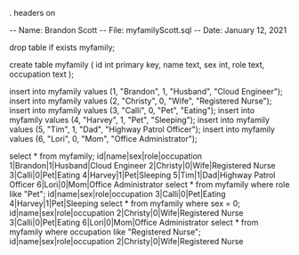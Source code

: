 . headers on

-- Name: Brandon Scott
-- File: myfamilyScott.sql
-- Date: January 12, 2021

drop table if exists myfamily;

create table myfamily (
	id int primary key,
	name text,
	sex int,
	role text,
	occupation text
	);
	
insert into myfamily values (1, "Brandon", 1, "Husband", "Cloud Engineer");
insert into myfamily values (2, "Christy", 0, "Wife", "Registered Nurse");
insert into myfamily values (3, "Calli", 0, "Pet", "Eating");
insert into myfamily values (4, "Harvey", 1, "Pet", "Sleeping");
insert into myfamily values (5, "Tim", 1, "Dad", "Highway Patrol Officer");
insert into myfamily values (6, "Lori", 0, "Mom", "Office Administrator");

select * from myfamily;
id|name|sex|role|occupation
1|Brandon|1|Husband|Cloud Engineer
2|Christy|0|Wife|Registered Nurse
3|Calli|0|Pet|Eating
4|Harvey|1|Pet|Sleeping
5|Tim|1|Dad|Highway Patrol Officer
6|Lori|0|Mom|Office Administrator
select * from myfamily where role like "Pet";
id|name|sex|role|occupation
3|Calli|0|Pet|Eating
4|Harvey|1|Pet|Sleeping
select * from myfamily where sex = 0;
id|name|sex|role|occupation
2|Christy|0|Wife|Registered Nurse
3|Calli|0|Pet|Eating
6|Lori|0|Mom|Office Administrator
select * from myfamily where occupation like "Registered Nurse";
id|name|sex|role|occupation
2|Christy|0|Wife|Registered Nurse


